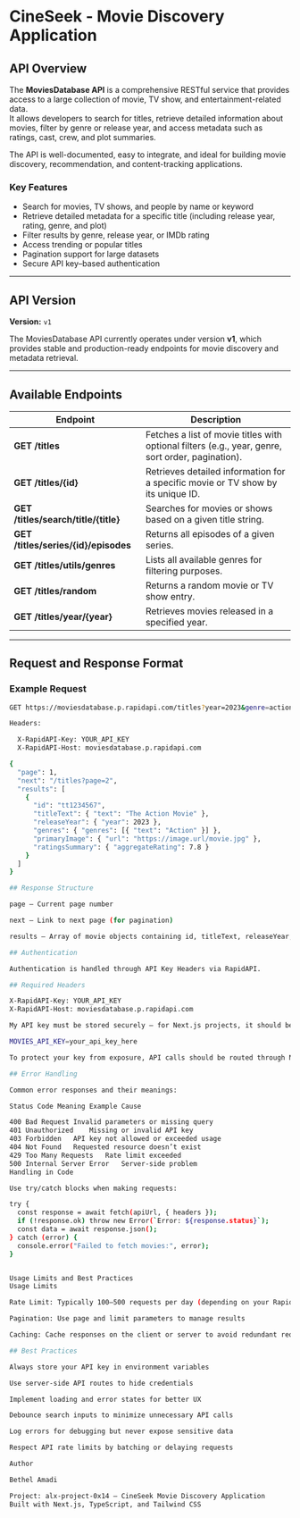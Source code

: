 # CineSeek - Movie Discovery Application

## API Overview

The **MoviesDatabase API** is a comprehensive RESTful service that provides access to a large collection of movie, TV show, and entertainment-related data.  
It allows developers to search for titles, retrieve detailed information about movies, filter by genre or release year, and access metadata such as ratings, cast, crew, and plot summaries.

The API is well-documented, easy to integrate, and ideal for building movie discovery, recommendation, and content-tracking applications.

### Key Features

- Search for movies, TV shows, and people by name or keyword  
- Retrieve detailed metadata for a specific title (including release year, rating, genre, and plot)  
- Filter results by genre, release year, or IMDb rating  
- Access trending or popular titles  
- Pagination support for large datasets  
- Secure API key–based authentication  

---

## API Version

**Version:** `v1`

The MoviesDatabase API currently operates under version **v1**, which provides stable and production-ready endpoints for movie discovery and metadata retrieval.

---

## Available Endpoints

| Endpoint | Description |
|-----------|-------------|
| **GET /titles** | Fetches a list of movie titles with optional filters (e.g., year, genre, sort order, pagination). |
| **GET /titles/{id}** | Retrieves detailed information for a specific movie or TV show by its unique ID. |
| **GET /titles/search/title/{title}** | Searches for movies or shows based on a given title string. |
| **GET /titles/series/{id}/episodes** | Returns all episodes of a given series. |
| **GET /titles/utils/genres** | Lists all available genres for filtering purposes. |
| **GET /titles/random** | Returns a random movie or TV show entry. |
| **GET /titles/year/{year}** | Retrieves movies released in a specified year. |

---

## Request and Response Format

### Example Request

```bash
GET https://moviesdatabase.p.rapidapi.com/titles?year=2023&genre=action&page=1

Headers:

  X-RapidAPI-Key: YOUR_API_KEY
  X-RapidAPI-Host: moviesdatabase.p.rapidapi.com

{
  "page": 1,
  "next": "/titles?page=2",
  "results": [
    {
      "id": "tt1234567",
      "titleText": { "text": "The Action Movie" },
      "releaseYear": { "year": 2023 },
      "genres": { "genres": [{ "text": "Action" }] },
      "primaryImage": { "url": "https://image.url/movie.jpg" },
      "ratingsSummary": { "aggregateRating": 7.8 }
    }
  ]
}

## Response Structure

page – Current page number

next – Link to next page (for pagination)

results – Array of movie objects containing id, titleText, releaseYear, genres, and more

## Authentication

Authentication is handled through API Key Headers via RapidAPI.

## Required Headers

X-RapidAPI-Key: YOUR_API_KEY
X-RapidAPI-Host: moviesdatabase.p.rapidapi.com

My API key must be stored securely — for Next.js projects, it should be kept in the .env.local file as

MOVIES_API_KEY=your_api_key_here

To protect your key from exposure, API calls should be routed through Next.js API routes on the server side.

## Error Handling

Common error responses and their meanings:

Status Code	Meaning	Example Cause

400	Bad Request	Invalid parameters or missing query
401	Unauthorized	Missing or invalid API key
403	Forbidden	API key not allowed or exceeded usage
404	Not Found	Requested resource doesn’t exist
429	Too Many Requests	Rate limit exceeded
500	Internal Server Error	Server-side problem
Handling in Code

Use try/catch blocks when making requests:

try {
  const response = await fetch(apiUrl, { headers });
  if (!response.ok) throw new Error(`Error: ${response.status}`);
  const data = await response.json();
} catch (error) {
  console.error("Failed to fetch movies:", error);
}


Usage Limits and Best Practices
Usage Limits

Rate Limit: Typically 100–500 requests per day (depending on your RapidAPI plan)

Pagination: Use page and limit parameters to manage results

Caching: Cache responses on the client or server to avoid redundant requests

## Best Practices

Always store your API key in environment variables

Use server-side API routes to hide credentials

Implement loading and error states for better UX

Debounce search inputs to minimize unnecessary API calls

Log errors for debugging but never expose sensitive data

Respect API rate limits by batching or delaying requests

Author

Bethel Amadi

Project: alx-project-0x14 — CineSeek Movie Discovery Application
Built with Next.js, TypeScript, and Tailwind CSS